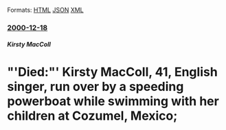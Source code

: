 
Formats: [HTML](/news/2000/12/18/died-kirsty-maccoll-41-english-singer-run-over-by-a-speeding-powerboat-while-swimming-with-her-children-at-cozumel-mexico.html)  [JSON](/news/2000/12/18/died-kirsty-maccoll-41-english-singer-run-over-by-a-speeding-powerboat-while-swimming-with-her-children-at-cozumel-mexico.json)  [XML](/news/2000/12/18/died-kirsty-maccoll-41-english-singer-run-over-by-a-speeding-powerboat-while-swimming-with-her-children-at-cozumel-mexico.xml)  

### [2000-12-18](/news/2000/12/18/index.md)

##### Kirsty MacColl
# "'Died:"' Kirsty MacColl, 41, English singer, run over by a speeding powerboat while swimming with her children at Cozumel, Mexico;



